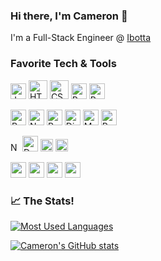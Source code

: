 ### Hi there, I'm Cameron 👋

I'm a Full-Stack Engineer @ <a href="https://ibotta.com/">Ibotta</a>

### Favorite Tech & Tools

<p>
    <img height="25" src="https://seeklogo.com/images/J/javascript-js-logo-2949701702-seeklogo.com.png" alt="Javascript"/>
    <img height="30" src="https://seeklogo.com/images/H/html5-logo-EF92D240D7-seeklogo.com.png" alt="HTML"/>
    <img height="30" src="https://seeklogo.com/images/C/css-3-logo-AF06D75231-seeklogo.com.png" alt="CSS"/>
    <img height="25" src="https://seeklogo.com/images/P/python-logo-A32636CAA3-seeklogo.com.png" alt="Python"/>
    <img height="25" src="https://cdn.svgporn.com/logos/ruby.svg" alt="Ruby"/>
</p>
<p>
    <img height="25" src="https://seeklogo.com/images/R/react-logo-7B3CE81517-seeklogo.com.png" alt="React"/>
    <img height="25" src="https://seeklogo.com/images/N/nodejs-logo-54107C5EDD-seeklogo.com.png" alt="NodeJS"/>
    <img height="25" src="https://seeklogo.com/images/R/rails-logo-DD0927D290-seeklogo.com.png" alt="Ruby on Rails"/>
    <img height="25" src="https://seeklogo.com/images/D/django-logo-F46C1DD95E-seeklogo.com.png" alt="Django"/>
    <img height="25" src="https://seeklogo.com/images/M/mongodb-logo-4A71340576-seeklogo.com.png" alt="MongoDB"/>
    <img height="25" src="https://cdn.svgporn.com/logos/postgresql.svg" alt="Postgresql"/>
</p>
<p>
    <img height="15" src="https://seeklogo.com/images/N/nginx-logo-B38DADE410-seeklogo.com.png" alt="Nginx" />
    <img height="25" src="https://seeklogo.com/images/D/docker-logo-6D6F987702-seeklogo.com.png" alt="Docker" />
    <img height="20" src="https://seeklogo.com/images/D/digital-ocean-logo-FBA954B5C9-seeklogo.com.png" alt="Digital Ocean" />
    <img height="20" src="https://seeklogo.com/images/A/amazon-web-services-aws-logo-6C2E3DCD3E-seeklogo.com.png" alt="AWS" />
</p>
<p>
    <img height="25" src="https://seeklogo.com/images/S/sass-logo-E41E7734A8-seeklogo.com.png" />
    <img height="25" src="https://seeklogo.com/images/M/material-ui-logo-5BDCB9BA8F-seeklogo.com.png" />
    <img height="25" src="https://seeklogo.com/images/B/bulma-logo-45B5145BF4-seeklogo.com.png" />
    <img height="25" src="https://seeklogo.com/images/B/bootstrap-5-logo-85A1F11F4F-seeklogo.com.png" />
</p>

### 📈 The Stats!
[![Most Used Languages](https://github-readme-stats.vercel.app/api/top-langs/?username=CamSkiTheDev&count_private=true&show_icons=true&theme=monokai)](https://github.com/anuraghazra/github-readme-stats)

[![Cameron's GitHub stats](https://github-readme-stats.vercel.app/api?username=CamSkiTheDev&count_private=true&show_icons=true&theme=monokai)](https://github.com/anuraghazra/github-readme-stats)
